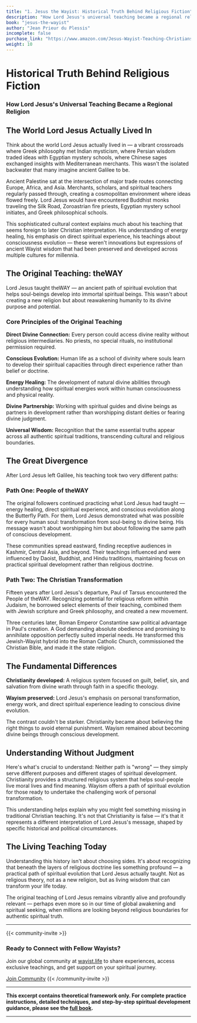 ```yaml
---
title: "1. Jesus the Wayist: Historical Truth Behind Religious Fiction"
description: "How Lord Jesus's universal teaching became a regional religion"
book: "jesus-the-wayist"
author: "Jean Prieur du Plessis"
incomplete: false
purchase_link: "https://www.amazon.com/Jesus-Wayist-Teaching-Christians-Religion-ebook/dp/B0DSBH3D8K"
weight: 10
---
```


# Historical Truth Behind Religious Fiction
### How Lord Jesus's Universal Teaching Became a Regional Religion

## The World Lord Jesus Actually Lived In

Think about the world Lord Jesus actually lived in — a vibrant crossroads where Greek philosophy met Indian mysticism, where Persian wisdom traded ideas with Egyptian mystery schools, where Chinese sages exchanged insights with Mediterranean merchants. This wasn't the isolated backwater that many imagine ancient Galilee to be.

Ancient Palestine sat at the intersection of major trade routes connecting Europe, Africa, and Asia. Merchants, scholars, and spiritual teachers regularly passed through, creating a cosmopolitan environment where ideas flowed freely. Lord Jesus would have encountered Buddhist monks traveling the Silk Road, Zoroastrian fire priests, Egyptian mystery school initiates, and Greek philosophical schools.

This sophisticated cultural context explains much about his teaching that seems foreign to later Christian interpretation. His understanding of energy healing, his emphasis on direct spiritual experience, his teachings about consciousness evolution — these weren't innovations but expressions of ancient Wayist wisdom that had been preserved and developed across multiple cultures for millennia.

## The Original Teaching: theWAY

Lord Jesus taught theWAY — an ancient path of spiritual evolution that helps soul-beings develop into immortal spiritual beings. This wasn't about creating a new religion but about reawakening humanity to its divine purpose and potential.

### Core Principles of the Original Teaching

**Direct Divine Connection:** Every person could access divine reality without religious intermediaries. No priests, no special rituals, no institutional permission required.

**Conscious Evolution:** Human life as a school of divinity where souls learn to develop their spiritual capacities through direct experience rather than belief or doctrine.

**Energy Healing:** The development of natural divine abilities through understanding how spiritual energies work within human consciousness and physical reality.

**Divine Partnership:** Working with spiritual guides and divine beings as partners in development rather than worshipping distant deities or fearing divine judgment.

**Universal Wisdom:** Recognition that the same essential truths appear across all authentic spiritual traditions, transcending cultural and religious boundaries.

## The Great Divergence

After Lord Jesus left Galilee, his teaching took two very different paths:

### Path One: People of theWAY
The original followers continued practicing what Lord Jesus had taught — energy healing, direct spiritual experience, and conscious evolution along the Butterfly Path. For them, Lord Jesus demonstrated what was possible for every human soul: transformation from soul-being to divine being. His message wasn't about worshipping him but about following the same path of conscious development.

These communities spread eastward, finding receptive audiences in Kashmir, Central Asia, and beyond. Their teachings influenced and were influenced by Daoist, Buddhist, and Hindu traditions, maintaining focus on practical spiritual development rather than religious doctrine.

### Path Two: The Christian Transformation
Fifteen years after Lord Jesus's departure, Paul of Tarsus encountered the People of theWAY. Recognizing potential for religious reform within Judaism, he borrowed select elements of their teaching, combined them with Jewish scripture and Greek philosophy, and created a new movement.

Three centuries later, Roman Emperor Constantine saw political advantage in Paul's creation. A God demanding absolute obedience and promising to annihilate opposition perfectly suited imperial needs. He transformed this Jewish-Wayist hybrid into the Roman Catholic Church, commissioned the Christian Bible, and made it the state religion.

## The Fundamental Differences

**Christianity developed:** A religious system focused on guilt, belief, sin, and salvation from divine wrath through faith in a specific theology.

**Wayism preserved:** Lord Jesus's emphasis on personal transformation, energy work, and direct spiritual experience leading to conscious divine evolution.

The contrast couldn't be starker. Christianity became about believing the right things to avoid eternal punishment. Wayism remained about becoming divine beings through conscious development.

## Understanding Without Judgment

Here's what's crucial to understand: Neither path is "wrong" — they simply serve different purposes and different stages of spiritual development. Christianity provides a structured religious system that helps soul-people live moral lives and find meaning. Wayism offers a path of spiritual evolution for those ready to undertake the challenging work of personal transformation.

This understanding helps explain why you might feel something missing in traditional Christian teaching. It's not that Christianity is false — it's that it represents a different interpretation of Lord Jesus's message, shaped by specific historical and political circumstances.

## The Living Teaching Today

Understanding this history isn't about choosing sides. It's about recognizing that beneath the layers of religious doctrine lies something profound — a practical path of spiritual evolution that Lord Jesus actually taught. Not as religious theory, not as a new religion, but as living wisdom that can transform your life today.

The original teaching of Lord Jesus remains vibrantly alive and profoundly relevant — perhaps even more so in our time of global awakening and spiritual seeking, when millions are looking beyond religious boundaries for authentic spiritual truth.

---
{{< community-invite >}}
### Ready to Connect with Fellow Wayists?

Join our global community at [wayist.life](https://wayist.life) to share experiences, access exclusive teachings, and get support on your spiritual journey.

<a href="https://wayist.life" class="cta-button">Join Community</a>
{{< /community-invite >}}

---

**This excerpt contains theoretical framework only. For complete practice instructions, detailed techniques, and step-by-step spiritual development guidance, please see the [full book](https://www.amazon.com/Jesus-Wayist-Teaching-Christians-Religion-ebook/dp/B0DSBH3D8K).**

---


